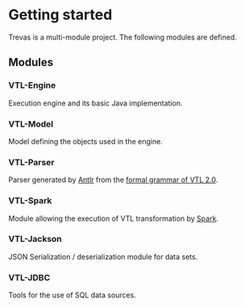 # Getting started

Trevas is a multi-module project. The following modules are defined.

## Modules

### VTL-Engine

Execution engine and its basic Java implementation.

### VTL-Model

Model defining the objects used in the engine.

### VTL-Parser

Parser generated by [Antlr](https://www.antlr.org/) from the [formal grammar of VTL 2.0](https://github.com/InseeFr/Trevas/tree/master/vtl-parser/src/main/antlr4/fr/insee/vtl/parser).

### VTL-Spark

Module allowing the execution of VTL transformation by [Spark](https://spark.apache.org/).

### VTL-Jackson

JSON Serialization / deserialization module for data sets.

### VTL-JDBC

Tools for the use of SQL data sources.